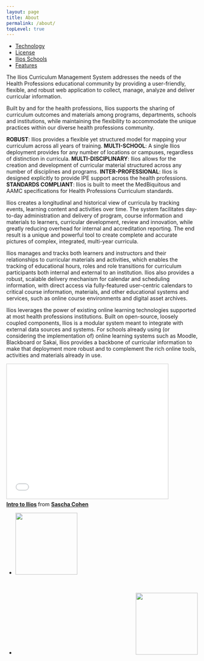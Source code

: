 ```yaml
---
layout: page
title: About
permalink: /about/
topLevel: true
---
```


- [Technology](/technology)
- [License](/license)
- [Ilios Schools](/ilios-schools)
- [Features](/features)

The Ilios Curriculum Management System addresses the needs of the Health Professions educational community by providing a user-friendly, flexible, and robust web application to collect, manage, analyze and deliver curricular information.

Built by and for the health professions, Ilios supports the sharing of curriculum outcomes and materials among programs, departments, schools and institutions, while maintaining the flexibility to accommodate the unique practices within our diverse health professions community.

**ROBUST**: Ilios provides a flexible yet structured model for mapping your curriculum across all years of training.
**MULTI-SCHOOL**: A single Ilios deployment provides for any number of locations or campuses, regardless of distinction in curricula.
**MULTI-DISCIPLINARY**: Ilios allows for the creation and development of curricular material structured across any number of disciplines and programs.
**INTER-PROFESSIONAL**: Ilios is designed explicitly to provide IPE support across the health professions.
**STANDARDS COMPLIANT**: Ilios is built to meet the MedBiquitous and AAMC specifications for Health Professions Curriculum standards.

Ilios creates a longitudinal and historical view of curricula by tracking events, learning content and activities over time. The system facilitates day-to-day administration and delivery of program, course information and materials to learners, curricular development, review and innovation, while greatly reducing overhead for internal and accreditation reporting. The end result is a unique and powerful tool to create complete and accurate pictures of complex, integrated, multi-year curricula.

Ilios manages and tracks both learners and instructors and their relationships to curricular materials and activities, which enables the tracking of educational hours, roles and role transitions for curriculum participants both internal and external to an institution. Ilios also provides a robust, scalable delivery mechanism for calendar and scheduling information, with direct access via fully-featured user-centric calendars to critical course information, materials, and other educational systems and services, such as online course environments and digital asset archives.

Ilios leverages the power of existing online learning technologies supported at most health professions institutions. Built on open-source, loosely coupled components, Ilios is a modular system meant to integrate with external data sources and systems. For schools already using (or considering the implementation of) online learning systems such as Moodle, Blackboard or Sakai, Ilios provides a backbone of curricular information to make that deployment more robust and to complement the rich online tools, activities and materials already in use.

<iframe src="//www.slideshare.net/slideshow/embed_code/key/piMaieXPQ9CFoL" width="425" height="355" frameborder="0" marginwidth="0" marginheight="0" scrolling="no" style="border:1px solid #CCC; border-width:1px; margin-bottom:5px; max-width: 100%;" allowfullscreen> </iframe> <div style="margin-bottom:5px"> <strong> <a href="//www.slideshare.net/saschaben/intro-to-ilios" title="Intro to Ilios" target="_blank">Intro to Ilios</a> </strong> from <strong><a href="//www.slideshare.net/saschaben" target="_blank">Sascha Cohen</a></strong> </div>

<div class="wrapper">
    <div class="footer-col-wrapper">
      <div class="footer-col  footer-col-1">
	<ul class="contact-list">
    	  <li align="left"><img src="/media/UCSF_SOM_logo.png" width="163" border="0"></li>
        </ul>
      </div>
      <div class="footer-col  footer-col-2">
        <ul class="social-media-list">
        &nbsp;
        </ul>
      </div>
      <div class="footer-col  footer-col-3">
	<ul class="contact-list">
    	  <li align="right"><img src="/media/MEDBIQ-logo.png" width="163" border="0"></li>
        </ul>
      </div>
    </div>
  </div>



